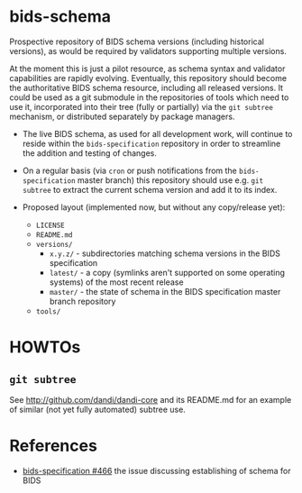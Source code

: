 # bids-schema

Prospective repository of BIDS schema versions (including historical versions), as would
be required by validators supporting multiple versions.

At the moment this is just a pilot resource, as schema syntax and validator capabilities
are rapidly evolving. Eventually, this repository should become the authoritative BIDS
schema resource, including all released versions. It could be used as a git submodule
in the repositories of tools which need to use it, incorporated into their tree
(fully or partially) via the `git subtree` mechanism, or distributed separately by
package managers.

- The live BIDS schema, as used for all development work, will continue to reside within
  the `bids-specification` repository in order to streamline the addition and testing of
  changes.

- On a regular basis (via `cron` or push notifications from the `bids-specification`
  master branch) this repository should use e.g. `git subtree` to extract the current
  schema version and add it to its index.

- Proposed layout (implemented now, but without any copy/release yet):

  - `LICENSE`
  - `README.md`
  - `versions/`
    - `x.y.z/` - subdirectories matching schema versions in the BIDS specification
    - `latest/` - a copy (symlinks aren't supported on some operating systems) of the most recent release
    - `master/` - the state of schema in the BIDS specification master branch
      repository
  - `tools/`

# HOWTOs

## `git subtree`

See http://github.com/dandi/dandi-core and its README.md for an example of similar (not
yet fully automated) subtree use.

# References

- [bids-specification #466](https://github.com/bids-standard/bids-specification/issues/466)
  the issue discussing establishing of schema for BIDS
